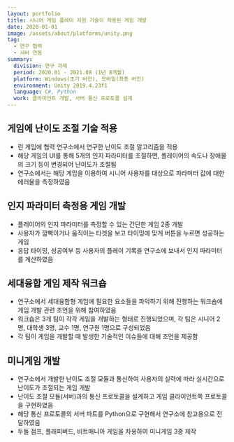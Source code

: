 ```yaml
---
layout: portfolio
title: 시니어 게임 플레이 지원 기술이 적용된 게임 개발
date: 2020-01-01
image: /assets/about/platforms/unity.png
tag:
  - 연구 협력
  - 서버 연동
summary:
  division: 연구 과제
  period: 2020.01 - 2021.08 (1년 8개월)
  platform: Windows(초기 버전), 모바일(최종 버전)
  environment: Unity 2019.4.23f1
  language: C#, Python
  work: 클라이언트 개발, 서버 통신 프로토콜 설계
---
```


## 게임에 난이도 조절 기술 적용

* 런 게임에 협력 연구소에서 연구한 난이도 조절 알고리즘을 적용
* 해당 게임의 UI를 통해 5개의 인지 파라미터를 조절하면, 플레이어의 속도나 장애물의 크기 등이 변경되어 난이도가 조절됨
* 연구소에서는 해당 게임을 이용하여 시니어 사용자를 대상으로 파라미터 값에 대한 에러율을 측정하였음

## 인지 파라미터 측정용 게임 개발

* 플레이어의 인지 파라미터를 측정할 수 있는 간단한 게임 2종 개발
* 사용자가 깜빡이거나 움직이는 타겟을 보고 타이밍에 맞게 버튼을 누르면 성공하는 게임
* 응답 타이밍, 성공여부 등 사용자의 플레이 기록을 연구소에 보내서 인지 파라미터를 계산하였음

## 세대융합 게임 제작 워크숍

* 연구소에서 세대융합형 게임에 필요한 요소들을 파악하기 위해 진행하는 워크숍에 게임 개발 관련 조언을 위해 참여하였음
* 워크숍은 3개 팀이 각각 게임을 개발하는 형태로 진행되었으며, 각 팀은 시니어 2명, 대학생 3명, 교수 1명, 연구원 1명으로 구성되었음
* 각 팀이 게임을 개발할 때 발생한 기술적인 이슈들에 대해 조언을 제공함

## 미니게임 개발

* 연구소에서 개발한 난이도 조절 모듈과 통신하여 사용자의 실력에 따라 실시간으로 난이도가 조절되는 게임 개발
* 난이도 조절 모듈(서버)과의 통신 프로토콜을 설계하고 게임 클라이언트쪽 프로토콜을 구현하였음
* 해당 통신 프로토콜의 서버 파트를 Python으로 구현해서 연구소에 참고용으로 전달하였음
* 두들 점프, 플래피버드, 비트매니아 게임을 차용하여 미니게임 3종 제작
